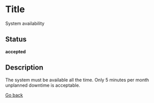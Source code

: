 # Title

System availability

## Status

**accepted**

## Description

The system must be available all the time. Only 5 minutes per month unplanned downtime is acceptable.


[Go back](../README.md)